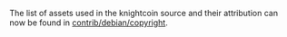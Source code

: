 The list of assets used in the knightcoin source and their attribution can now be found in [contrib/debian/copyright](../contrib/debian/copyright).
